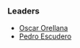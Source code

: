 ### Leaders
* [Oscar Orellana](mailto:oscar.orellana.artigas@owasp.org)
* [Pedro Escudero](mailto:pedro.escudero@owasp.org)
